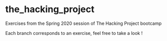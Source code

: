 # the_hacking_project
Exercises from the Spring 2020 session of The Hacking Project bootcamp

Each branch corresponds to an exercise, feel free to take a look !

